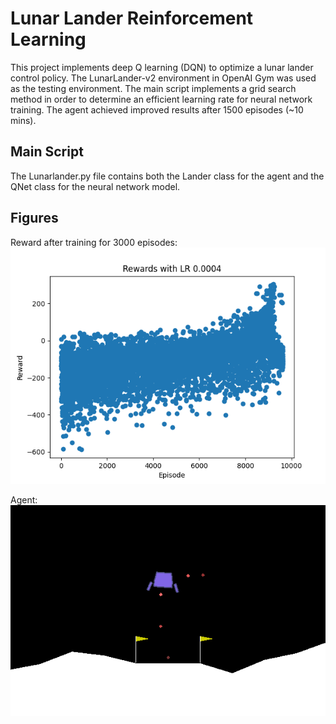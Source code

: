 # Lunar Lander Reinforcement Learning

This project implements deep Q learning (DQN) to optimize a lunar lander control policy. The LunarLander-v2 environment in OpenAI Gym was used as the testing environment. The main script implements a grid search method in order to determine an efficient learning rate for neural network training. The agent achieved improved results after 1500 episodes (~10 mins).

## Main Script

The Lunarlander.py file contains both the Lander class for the agent and the QNet class for the neural network model.

## Figures
Reward after training for 3000 episodes:
![Reward Over Time](/figs/plot_11.png)

Agent:
![Lander](/figs/lander.png)